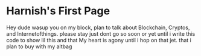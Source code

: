 # Harnish's First Page

Hey dude wasup you on my block, plan to talk about Blockchain, Cryptos, and Internetofthings.
please stay just dont go so soon or yet
until i write this code to show lil this and that
My heart is agony until i hop on that jet.
that i plan to buy with my altbag

